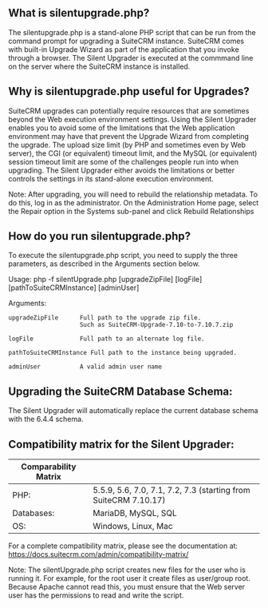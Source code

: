 What is silentupgrade.php?
---------------------------

The silentupgrade.php is a stand-alone PHP script that can be run from the command prompt for upgrading a SuiteCRM instance.
SuiteCRM comes with built-in Upgrade Wizard as part of the application that you invoke through a browser.  The Silent Upgrader is executed at the
commmand line on the server where the SuiteCRM instance is installed.

Why is silentupgrade.php useful for Upgrades?
------------------------------------------------------

SuiteCRM upgrades can potentially require resources that are sometimes beyond the Web execution environment settings.
Using the Silent Upgrader enables you to avoid some of the limitations that the Web application environment may have
that prevent the Upgrade Wizard from completing the upgrade.  The upload size limit (by PHP and sometimes even by Web server),
the CGI (or equivalent) timeout limit, and the MySQL (or equivalent) session timeout limit are some of the challenges people run into when upgrading.  The Silent Upgrader either avoids the limitations or better controls the settings in its stand-alone
execution environment.

Note: After upgrading, you will need to rebuild the relationship metadata. To do this, log in as the administrator. On the Administration Home page, select the Repair option in the Systems sub-panel and click Rebuild Relationships

How do you run silentupgrade.php?
---------------------------------

To execute the silentupgrade.php script, you need to supply the three parameters, as described in the Arguments section below.


Usage: php -f silentUpgrade.php [upgradeZipFile] [logFile] [pathToSuiteCRMInstance] [adminUser]

Arguments:

    upgradeZipFile      Full path to the upgrade zip file.
                        Such as SuiteCRM-Upgrade-7.10-to-7.10.7.zip

    logFile             Full path to an alternate log file.

    pathToSuiteCRMInstance Full path to the instance being upgraded.
                        
    adminUser           A valid admin user name 

Upgrading the SuiteCRM Database Schema:
-------------------------------------
The Silent Upgrader will automatically replace the current database schema with the 6.4.4 schema.


Compatibility matrix for the Silent Upgrader:
----------------------------------------------
| Comparability Matrix |   |
|---|---|
| PHP:  | 5.5.9, 5.6, 7.0, 7.1, 7.2, 7.3 (starting from SuiteCRM 7.10.17)  |
| Databases:  | MariaDB, MySQL, SQL |
| OS: | Windows, Linux, Mac |

For a complete compatibility matrix, please see the documentation at:
https://docs.suitecrm.com/admin/compatibility-matrix/

Note: The silentUpgrade.php script creates new files for the user who is running it. For example, for
the root user it create files as user/group root. Because Apache cannot read this, you must ensure that
the Web server user has the permissions to read and write the script.
